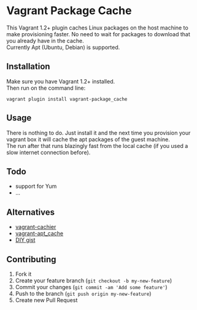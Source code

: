 # Vagrant Package Cache

This Vagrant 1.2+ plugin caches Linux packages on the host machine to make provisioning faster.
No need to wait for packages to download that you already have in the cache.  
Currently Apt (Ubuntu, Debian) is supported.

## Installation

Make sure you have Vagrant 1.2+ installed.  
Then run on the command line:

    vagrant plugin install vagrant-package_cache

## Usage

There is nothing to do. Just install it and the next time you provision your vagrant box it will cache the apt packages of the guest machine.  
The run after that runs blazingly fast from the local cache (if you used a slow internet connection before).

## Todo

- support for Yum
- ...

## Alternatives

- [vagrant-cachier](https://github.com/fgrehm/vagrant-cachier)
- [vagrant-apt_cache](https://github.com/avit/vagrant-apt_cache) 
- [DIY gist](http://gist.github.com/juanje/3797297)

## Contributing

1. Fork it
2. Create your feature branch (`git checkout -b my-new-feature`)
3. Commit your changes (`git commit -am 'Add some feature'`)
4. Push to the branch (`git push origin my-new-feature`)
5. Create new Pull Request
